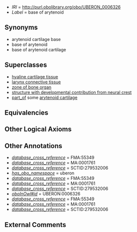  * *IRI* = http://purl.obolibrary.org/obo/UBERON_0006326
 * *Label* = base of arytenoid

## Synonyms

 * arytenoid cartilage base
 * base of arytenoid
 * base of arytenoid cartilage

## Superclasses

 * [hyaline cartilage tissue](../../UBERON/94/UBERON_0001994.md)
 * [larynx connective tissue](../../UBERON/83/UBERON_0003583.md)
 * [zone of bone organ](../../UBERON/13/UBERON_0005913.md)
 * [structure with developmental contribution from neural crest](../../UBERON/14/UBERON_0010314.md)
 * [part_of](../../BFO/50/BFO_0000050.md) some [arytenoid cartilage](../../UBERON/40/UBERON_0001740.md)

## Equivalencies


## Other Logical Axioms


## Other Annotations

 * *[database_cross_reference](../../ef/oboInOwl#hasDbXref.md)* = FMA:55349
 * *[database_cross_reference](../../ef/oboInOwl#hasDbXref.md)* = MA:0001761
 * *[database_cross_reference](../../ef/oboInOwl#hasDbXref.md)* = SCTID:279532006
 * *[has_obo_namespace](../../ce/oboInOwl#hasOBONamespace.md)* = uberon
 * *[database_cross_reference](../../ef/oboInOwl#hasDbXref.md)* = FMA:55349
 * *[database_cross_reference](../../ef/oboInOwl#hasDbXref.md)* = MA:0001761
 * *[database_cross_reference](../../ef/oboInOwl#hasDbXref.md)* = SCTID:279532006
 * *[oboInOwl#id](../../id/oboInOwl#id.md)* = UBERON:0006326
 * *[database_cross_reference](../../ef/oboInOwl#hasDbXref.md)* = FMA:55349
 * *[database_cross_reference](../../ef/oboInOwl#hasDbXref.md)* = MA:0001761
 * *[database_cross_reference](../../ef/oboInOwl#hasDbXref.md)* = SCTID:279532006

## External Comments

